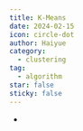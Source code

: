 ```yaml
---
title: K-Means
date: 2024-02-15
icon: circle-dot
author: Haiyue
category:
  - clustering
tag:
  - algorithm
star: false
sticky: false
---
```







-

